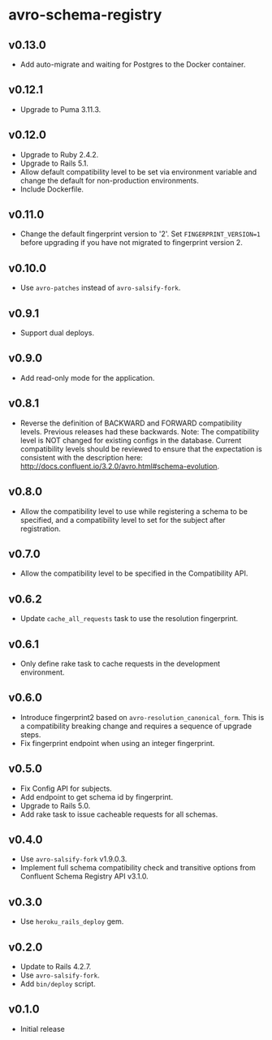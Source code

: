 # avro-schema-registry

## v0.13.0
- Add auto-migrate and waiting for Postgres to the Docker container.

## v0.12.1
- Upgrade to Puma 3.11.3.

## v0.12.0
- Upgrade to Ruby 2.4.2.
- Upgrade to Rails 5.1.
- Allow default compatibility level to be set via environment variable and
  change the default for non-production environments.
- Include Dockerfile.

## v0.11.0
- Change the default fingerprint version to '2'. Set `FINGERPRINT_VERSION=1`
  before upgrading if you have not migrated to fingerprint version 2.

## v0.10.0
- Use `avro-patches` instead of `avro-salsify-fork`.

## v0.9.1
- Support dual deploys.

## v0.9.0
- Add read-only mode for the application.

## v0.8.1
- Reverse the definition of BACKWARD and FORWARD compatibility levels.
  Previous releases had these backwards.
  Note: The compatibility level is NOT changed for existing configs in the
  database. Current compatibility levels should be reviewed to ensure that the
  expectation is consistent with the description here:
  http://docs.confluent.io/3.2.0/avro.html#schema-evolution.

## v0.8.0
- Allow the compatibility level to use while registering a schema to be specified,
  and a compatibility level to set for the subject after registration.

## v0.7.0
- Allow the compatibility level to be specified in the Compatibility API.

## v0.6.2
- Update `cache_all_requests` task to use the resolution fingerprint.

## v0.6.1
- Only define rake task to cache requests in the development environment.

## v0.6.0
- Introduce fingerprint2 based on `avro-resolution_canonical_form`.
  This is a compatibility breaking change and requires a sequence of upgrade steps.
- Fix fingerprint endpoint when using an integer fingerprint.

## v0.5.0
- Fix Config API for subjects.
- Add endpoint to get schema id by fingerprint.
- Upgrade to Rails 5.0.
- Add rake task to issue cacheable requests for all schemas.

## v0.4.0
- Use `avro-salsify-fork` v1.9.0.3.
- Implement full schema compatibility check and transitive options from
  Confluent Schema Registry API v3.1.0.

## v0.3.0
- Use `heroku_rails_deploy` gem.

## v0.2.0
- Update to Rails 4.2.7.
- Use `avro-salsify-fork`.
- Add `bin/deploy` script.

## v0.1.0
- Initial release
